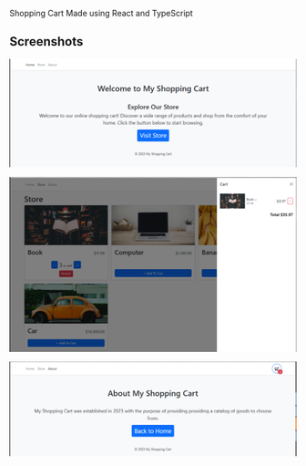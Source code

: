 Shopping Cart
Made using React and TypeScript

## Screenshots
![Image 1](screenshots/homepage.PNG)

![Image 2](screenshots/storepage.PNG)

![Image 3](screenshots/aboutpage.PNG)